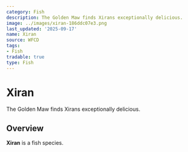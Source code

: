 ```yaml
---
category: Fish
description: The Golden Maw finds Xirans exceptionally delicious.
image: ../images/xiran-186ddc07e3.png
last_updated: '2025-09-17'
name: Xiran
source: WFCD
tags:
- Fish
tradable: true
type: Fish
---
```


# Xiran

The Golden Maw finds Xirans exceptionally delicious.

## Overview

**Xiran** is a fish species.

